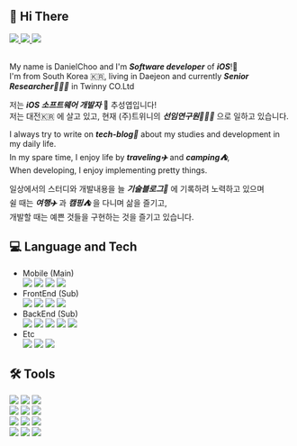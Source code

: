 ## 👋 Hi There

<div id="#link-button-wrapper">
  <a href="https://choo-wiki.com" target="_blank">
    <img src="https://img.shields.io/badge/TechBlog:Choo--Wiki-7957D5?logoColor=white&style=plastic&logo=Buefy">
  </a>
  <a href="mailto:sungyeop.choo@gmail.com" target="_blank">
    <img src="https://img.shields.io/badge/sungyeop.choo@gmail.com-EA4335?logoColor=white&style=plastic&logo=Gmail">
  </a>
  <a href="https://www.instagram.com/sungyeop.choo" target="_blank">
    <img src="https://img.shields.io/badge/@sungyeop.choo-E4405F?logoColor=white&style=plastic&logo=Instagram">
  </a>
</div>

<br>

My name is DanielChoo and I'm **_Software developer_** of **_iOS_**!📱 <br>
I'm from South Korea 🇰🇷, living in Daejeon and currently **_Senior Researcher👨🏻‍💻_** in Twinny CO.Ltd <br>

저는 **_iOS 소프트웨어 개발자_** 📱 추성엽입니다! <br>
저는 대전🇰🇷 에 살고 있고, 현재 (주)트위니의 **_선임연구원👨🏻‍💻_** 으로 일하고 있습니다.

I always try to write on **_tech-blog📝_** about my studies and development in my daily life. <br>
In my spare time, I enjoy life by **_traveling✈️_** and **_camping⛺️_**, <br>
When developing, I enjoy implementing pretty things.

일상에서의 스터디와 개발내용을 늘 **_기술블로그📝_** 에 기록하려 노력하고 있으며 <br>
쉴 때는 **_여행✈️_** 과 **_캠핑⛺️_** 을 다니며 삶을 즐기고, <br>
개발할 때는 예쁜 것들을 구현하는 것을 즐기고 있습니다. <br>

## 💻 Language and Tech
- Mobile (Main) <div>
                  <img src="https://img.shields.io/badge/iOS-black?logoColor=white&style=flat-square&logo=Apple">
                  <img src="https://img.shields.io/badge/Swift-F05138?logoColor=white&style=flat-square&logo=Swift">
                  <img src="https://img.shields.io/badge/ReactorKit-5B98e0?logoColor=white&style=flat-square&logo=Swift">
                  <img src="https://img.shields.io/badge/RxSwift-B7178C?logoColor=white&style=flat-square&logo=ReactiveX">
                </div>
- FrontEnd (Sub) <div>
                  <img src="https://img.shields.io/badge/React-61DAFB?logoColor=white&style=flat-square&logo=React">
                  <img src="https://img.shields.io/badge/Gatsby-663399?logoColor=white&style=flat-square&logo=Gatsby">
                  <img src="https://img.shields.io/badge/JavaScript-F7DF1E?logoColor=white&style=flat-square&logo=JavaScript">
                  <img src="https://img.shields.io/badge/TypeScript-3178C6?logoColor=white&style=flat-square&logo=TypeScript">
                </div>
- BackEnd (Sub) <div>
                  <img src="https://img.shields.io/badge/Node.js-339933?logoColor=white&style=flat-square&logo=Node.js">
                  <img src="https://img.shields.io/badge/Express-f1f1f1?logoColor=black&style=flat-square&logo=Express">
                  <img src="https://img.shields.io/badge/GraphQL-E10098?logoColor=white&style=flat-square&logo=GraphQL">
                  <img src="https://img.shields.io/badge/Prisma-2D3748?logoColor=white&style=flat-square&logo=Prisma">
                  <img src="https://img.shields.io/badge/MariaDB-003545?logoColor=white&style=flat-square&logo=MariaDB">
                </div>
- Etc <div>
        <img src="https://img.shields.io/badge/Lightsail-232F3E?logoColor=white&style=flat-square&logo=Amazon AWS">
        <img src="https://img.shields.io/badge/S3-569A31?logoColor=white&style=flat-square&logo=Amazon S3">
        <img src="https://img.shields.io/badge/Firebase-FFCA28?logoColor=white&style=flat-square&logo=Firebase">
      </div>

## 🛠 Tools
<section>
  <img src="https://img.shields.io/badge/OS-macOS-white?logoColor=white&style=flat&logo=Apple">
  <img src="https://img.shields.io/badge/MainEditor-Xcode-147EFB?logoColor=white&style=flat&logo=Xcode">
  <img src="https://img.shields.io/badge/SubEditor-VScode-007ACC?logoColor=white&style=flat&logo=Visual Studio Code">
</section>
<section>
  <img src="https://img.shields.io/badge/Source-Github-181717?logoColor=white&style=flat&logo=Github">
  <img src="https://img.shields.io/badge/Api-Postman-FF6C37?logoColor=white&style=flat&logo=Postman">
  <img src="https://img.shields.io/badge/Design-Figma-F24E1E?logoColor=white&style=flat&logo=Figma">
</section>
<section>
  <img src="https://img.shields.io/badge/Agile-Jira-0052CC?logoColor=white&style=flat&logo=Jira">
  <img src="https://img.shields.io/badge/Documents-Confluence-172B4D?logoColor=white&style=flat&logo=Confluence">
  <img src="https://img.shields.io/badge/Documents-Notion-000000?logoColor=white&style=flat&logo=Notion">
</section>
<section>
  <img src="https://img.shields.io/badge/Channel-Slack-4A154B?logoColor=white&style=flat&logo=Slack">
  <img src="https://img.shields.io/badge/Channel-Discord-5865F2?logoColor=white&style=flat&logo=Discord">
  <img src="https://img.shields.io/badge/Channel-GoogleMeet-00897B?logoColor=white&style=flat&logo=Google Meet">
</section>
